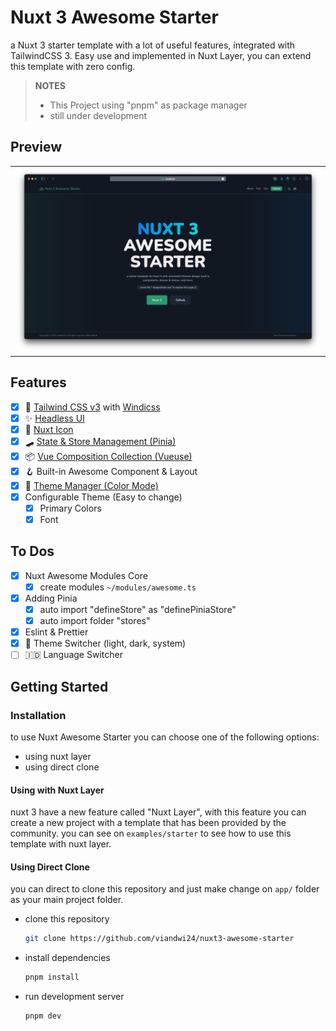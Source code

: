 # Nuxt 3 Awesome Starter
a Nuxt 3 starter template with a lot of useful features, integrated with TailwindCSS 3. Easy use and implemented in Nuxt Layer, you can extend this template with zero config.

> **NOTES** 
> - This Project using "pnpm" as package manager
> - still under development

## Preview
<table align="center">
  <tr>
    <td align="center" width="100%" colspan="2">
      <img src="assets/images/preview.png?raw=true" alt="Preview" title="Preview">
    </td>
  </tr>
</table>

## Features
- [x] 💨 [Tailwind CSS v3](https://tailwindcss.com/) with [Windicss](https://windicss.org/)
- [x] ✨ [Headless UI](https://headlessui.dev/)
- [x] 🔔 [Nuxt Icon](https://icones.js.org/)
- [x] 🛹 [State & Store Management (Pinia)](https://pinia.vuejs.org/)
- [x] 📦 [Vue Composition Collection (Vueuse)](https://vueuse.org/)
- [x] 🪝 Built-in Awesome Component & Layout
- [x] 🌙 [Theme Manager (Color Mode)](https://color-mode.nuxtjs.org/)
- [x] Configurable Theme (Easy to change)
  - [x] Primary Colors
  - [x] Font

## To Dos
- [x] Nuxt Awesome Modules Core
  - [x] create modules `~/modules/awesome.ts`
- [x] Adding Pinia
  - [x] auto import "defineStore" as "definePiniaStore"
  - [x] auto import folder "stores"
- [x] Eslint & Prettier
- [x] 🌙 Theme Switcher (light, dark, system)
- [ ] 🇮🇩 Language Switcher

## Getting Started
### Installation
to use Nuxt Awesome Starter you can choose one of the following options:
- using nuxt layer
- using direct clone
#### Using with Nuxt Layer
nuxt 3 have a new feature called "Nuxt Layer", with this feature you can create a new project with a template that has been provided by the community. you can see on `examples/starter` to see how to use this template with nuxt layer.
#### Using Direct Clone
you can direct to clone this repository and just make change on `app/` folder as your main project folder.
- clone this repository
  ```bash
  git clone https://github.com/viandwi24/nuxt3-awesome-starter
  ```
- install dependencies
  ```bash
  pnpm install
  ```
- run development server
  ```bash
  pnpm dev
  ```
